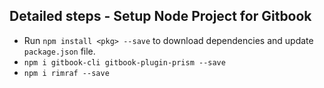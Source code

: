 ##  Detailed steps - Setup Node Project for Gitbook

* Run `npm install <pkg> --save` to download dependencies and update `package.json` file.
 * `npm i gitbook-cli gitbook-plugin-prism --save`
 * `npm i rimraf --save`
